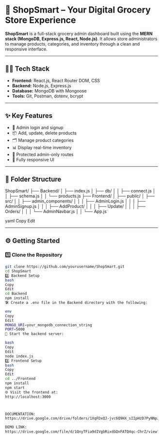 # 🛒 ShopSmart – Your Digital Grocery Store Experience

**ShopSmart** is a full-stack grocery admin dashboard built using the **MERN stack (MongoDB, Express.js, React, Node.js)**. It allows store administrators to manage products, categories, and inventory through a clean and responsive interface.

---

## 🧑‍💻 Tech Stack

- **Frontend:** React.js, React Router DOM, CSS  
- **Backend:** Node.js, Express.js  
- **Database:** MongoDB with Mongoose  
- **Tools:** Git, Postman, dotenv, bcrypt

---

## ✨ Key Features

- 🔐 Admin login and signup  
- 📦 Add, update, delete products  
- 🗂️ Manage product categories  
- 📊 Display real-time inventory  
- 🚫 Protected admin-only routes  
- 📱 Fully responsive UI

---

## 📁 Folder Structure

ShopSmart/
├── Backend/
│ ├── index.js
│ ├── db/
│ │ ├── connect.js
│ │ ├── schema.js
│ │ └── products.js
├── Frontend/
│ ├── public/
│ ├── src/
│ │ ├── admin_components/
│ │ │ ├── AdminLogin.js
│ │ │ ├── AdminSignup.js
│ │ │ ├── AddProduct/
│ │ │ ├── Update/
│ │ │ ├── Orders/
│ │ │ └── AdminNavbar.js
│ │ └── App.js

yaml
Copy
Edit

---

## ⚙️ Getting Started

### 1️⃣ Clone the Repository

```bash
git clone https://github.com/yourusername/ShopSmart.git
cd ShopSmart
2️⃣ Backend Setup
bash
Copy
Edit
cd Backend
npm install
🛠️ Create a .env file in the Backend directory with the following:

env
Copy
Edit
MONGO_URI=your_mongodb_connection_string
PORT=5000
🚀 Start the backend server:

bash
Copy
Edit
node index.js
3️⃣ Frontend Setup
bash
Copy
Edit
cd ../Frontend
npm install
npm start
🌐 Visit the frontend at:
http://localhost:3000



DOCUMENTATION:
https://drive.google.com/drive/folders/1XqFDxQJ-jvc6Q9HX_sIIpHzD7PyNNpJi?usp=sharing

DEMO LINK:
https://drive.google.com/file/d/1QnyTFia9dIVgbRixdGQnFATQ4qc-ChrZ/view?usp=drivesdk

